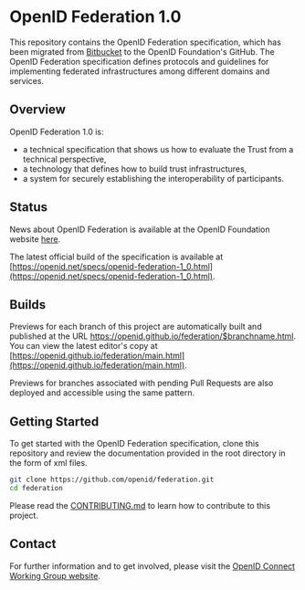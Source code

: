 # OpenID Federation 1.0

This repository contains the OpenID Federation specification, which has been migrated from [Bitbucket](https://bitbucket.org/openid/connect/src/master/) to the OpenID Foundation's GitHub.
The OpenID Federation specification defines protocols and guidelines for implementing federated infrastructures among different domains and services.

## Overview

OpenID Federation 1.0 is:

- a technical specification that shows us how to evaluate the Trust from a technical perspective,
- a technology that defines how to build trust infrastructures,
- a system for securely establishing the interoperability of participants.

## Status

News about OpenID Federation is available at the OpenID Foundation website [here](https://openid.net/tag/federation/).

The latest official build of the specification is available at [https://openid.net/specs/openid-federation-1_0.html](https://openid.net/specs/openid-federation-1_0.html).

## Builds

Previews for each branch of this project are automatically built and published at the URL https://openid.github.io/federation/$branchname.html.
You can view the latest editor's copy at [https://openid.github.io/federation/main.html](https://openid.github.io/federation/main.html).

Previews for branches associated with pending Pull Requests are also deployed and accessible using the same pattern.

## Getting Started
To get started with the OpenID Federation specification, clone this repository and review the documentation provided in the root directory in the form of xml files.

````bash
git clone https://github.com/openid/federation.git
cd federation
````
Please read the [CONTRIBUTING.md](CONTRIBUTING.md) to learn how to contribute to this project.

## Contact
For further information and to get involved, please visit the [OpenID Connect Working Group website](https://openid.net/wg/connect/).

